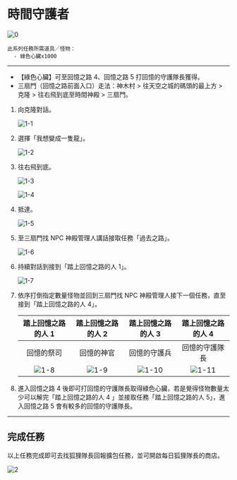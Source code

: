 # 時間守護者

![0](0.png)

```text
此系列任務所需道具／怪物：
  - 綠色心臟x1000
```

---

- 【綠色心臟】可至回憶之路 4、回憶之路 5 打回憶的守護隊長獲得。
- 三扇門（回憶之路前面入口）走法：神木村 > 往天空之城的碼頭的最上方 > 克隆 > 往右飛到底至時間神殿 > 三扇門。

1. 向克隆對話。

    ![1-1](1-1.png)

2. 選擇「我想變成一隻龍」。

    ![1-2](1-2.png)

3. 往右飛到底。

    ![1-3](1-3.png)

    ![1-4](1-4.png)

4. 抵達。

    ![1-5](1-5.png)

5. 至三扇門找 NPC 神殿管理人講話接取任務「過去之路」。

    ![1-6](1-6.png)

6. 持續對話到接到「踏上回憶之路的人 1」。

    ![1-7](1-7.png)

7. 依序打倒指定數量怪物並回到三扇門找 NPC 神殿管理人接下一個任務，直至接到「踏上回憶之路的人 4」。

    | 踏上回憶之路的人 1  | 踏上回憶之路的人 2  | 踏上回憶之路的人 3  | 踏上回憶之路的人 4  |
    |:-----------------:|:-----------------:|:-----------------:|:-----------------:|
    | 回憶的祭司         | 回憶的神官          | 回憶的守護兵       | 回憶的守護隊長      |
    | ![1-8](1-8.png)   | ![1-9](1-9.png)   | ![1-10](1-10.png) | ![1-11](1-11.png) |

8. 進入回憶之路 4 後即可打回憶的守護隊長取得綠色心臟，若是覺得怪物數量太少可以解完「踏上回憶之路的人 4 」並接取任務「踏上回憶之路的人 5」，進入回憶之路 5 會有較多的回憶的守護隊長。

---

## 完成任務

以上任務完成即可去找狐狸隊長回報擴包任務，並可開啟每日狐狸隊長的商店。

![2](2.png)
